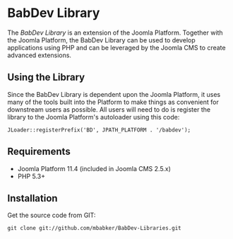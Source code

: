 BabDev Library
===============

The *BabDev Library* is an extension of the Joomla Platform.  Together with the Joomla Platform, the BabDev Library can be used to develop applications
using PHP and can be leveraged by the Joomla CMS to create advanced extensions.


Using the Library
------------
Since the BabDev Library is dependent upon the Joomla Platform, it uses many of the tools built into the Platform to make things as
convenient for downstream users as possible.  All users will need to do is register the library to the Joomla Platform's autoloader
using this code:

    JLoader::registerPrefix('BD', JPATH_PLATFORM . '/babdev');


Requirements
------------

* Joomla Platform 11.4 (included in Joomla CMS 2.5.x)
* PHP 5.3+


Installation
------------

Get the source code from GIT:

    git clone git://github.com/mbabker/BabDev-Libraries.git


